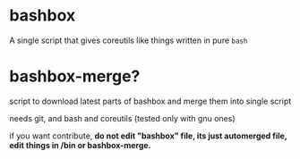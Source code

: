# bashbox

A single script that gives coreutils like things written in pure `bash`

# bashbox-merge?
script to download latest parts of bashbox and merge them into single script

needs git, and bash and coreutils (tested only with gnu ones)

if you want contribute, **do not edit "bashbox" file, its just automerged file, edit things in /bin or bashbox-merge.**
